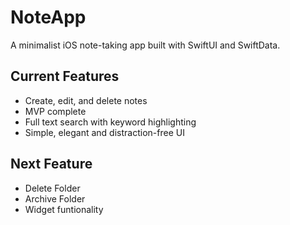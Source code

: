 # NoteApp

A minimalist iOS note-taking app built with SwiftUI and SwiftData.

## Current Features
- Create, edit, and delete notes
- MVP complete
- Full text search with keyword highlighting
- Simple, elegant and distraction-free UI

## Next Feature
- Delete Folder
- Archive Folder
- Widget funtionality



